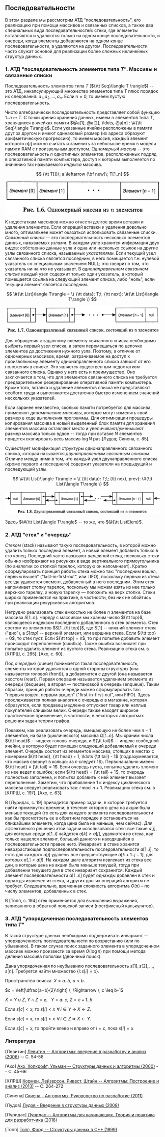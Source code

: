 ## Последовательности

В этом разделе мы рассмотрим АТД "последовательность", его реализацию при помощи
массивов и связанных списков, а также два специальных вида последовательностей:
стеки, где элементы вставляются и удаляются только на одном конце последовательности,
и очереди, когда элементы добавляются на одном конце последовательности, а удаляются
на другом. Последовательности часто служат основой для реализации более сложных
нелинейных структур данных.


### 1. АТД "последовательность элементов типа $T$". Массивы и связанные списки

Последовательность элементов типа $T$ (${\tt Seq}\langle T \rangle$) -- это АТД, инкапсулирующий множество
элементов типа $T$ плюс порядок их следования: $a_1, a_2, \ldots, a_n$.
Если $n = 0$, то имеем пустую последовательность.

Чисто алгебраически последовательность представляет собой функцию $1..n \mapsto T$.
С точки зрения хранения данных, имеем $n$ элементов типа $T$, хранящихся в ячейках
памяти $@a[1], @a[2], \ldots, @a[n] : \#{\tt Seq}\langle T\rangle$. Если указанные ячейки расположены в памяти
друг за другом и имеют одинаковый размер (их адреса образуют арифметическую прогрессию),
то имеем *массив*, каждый элемент которого $a[i]$ можно считать и заменить
за небольшое время в модели памяти RAM с произвольным доступом.
*Одномерный массив* -- это последовательность $n$ однотипных элементов, расположенных
подряд в оперативной памяти компьютера, доступ к которым выполняется по значению
так называемого *индекса* массива.

$$
{\tt T[]}\; a \leftarrow {\bf new}\; T[1..n]
$$

![Рис. 1](/images/algorithms/sequences/array.png)

К недостаткам массивов можно отнести долгое время вставки и удаления элементов. Если операций
вставки и удаления довольно много, оптимальнее может оказаться использовать связанные списки.
*Связанный список* -- это последовательность несколько элементов данных, называемых
*узлами*. В каждом узле хранится информация двух видов: собственно данные узла
и одна или несколько ссылок на другие узлы связанного списка, называемых
*указателями*. Если текущий узел связанного списка является последним, в него
помещается т.н. нулевой указатель со специальным значением NULL; это говорит
о том, что указатель ни на что не указывает. В *однонаправленном связанном списке*
каждый узел содержит только один указатель, в который помещается ссылка на следующий
элемент списка, либо "ноль", если текущий элемент является последним.

$$
\#{\tt List}\langle T\rangle = \{ {\tt data}: T;\; {\tt next}: \#{\tt List}\langle T\rangle \}
$$

![Рис. 2](/images/algorithms/sequences/list1.png)

Для обращения к заданному элементу связанного списка необходимо выбрать
первый узел списка, а затем перемещаться по цепочке элементов до достижения
нужного узла. Поэтому, в отличие от одномерных массивов, время, затрачиваемое
на доступ к произвольному элементу однонаправленного списка зависит от его
положения в списке. Это является существенным недостатком связанного списка.
Однако у него есть и преимущество. Оно заключается в том, что для элементов
связанного списка не требуется предварительное резервирование оперативной
памяти компьютера. Кроме того, вставка и удаление элементов списка не представляют
особого труда и выполняются достаточно быстро изменением значений нескольких
указателей.

Если заранее неизвестно, сколько памяти потребуется для массива, применяют *динамические массивы*,
которые могут изменять свой размер в ходе выполнения программы. Для оптимизации процедуры копирования
массива в новый выделенный блок памяти для хранения элементов массива оставляют место и увеличивают/уменьшают
размер массива только вдвое -- тогда при вставке $N$ элементов придется скопировать весь массив $\log N$ раз [Лудов; Скиена, с. 85].

Существует модификация структуры однонаправленного связанного списка, которая
называется *двунаправленным связанным списком*. Отличие между ними в том, что
каждый узел двунаправленного списка (кроме первого и последнего) содержит
указатели на предыдущий и последующий узлы.

$$
\#{\tt List}\langle T\rangle = \{ {\tt data}: T;\; {\tt next, prev}: \#{\tt List}\langle T\rangle \}
$$

![Рис. 3](/images/algorithms/sequences/list2.png)

Здесь $\#{\tt List}\langle T\rangle$ -- то же, что $@{\tt ListElem}$.


### 2. АТД "стек" и "очередь"

*Стеком* (stack) называют такую последовательность, в которой можно удалить только последний
элемент, а новый элемент добавить только в его конец. Последний часто
называют *вершиной* стека, поскольку стеки обычно изображают на рисунках
в виде вертикального прямоугольника (по аналогии со стопкой тарелок, которую
он напоминает). Кратко сформулировать принцип работы стека можно так: 
"последним вошел, первым вышел" ("last-in-first-out", или LIFO), поскольку первым
из стека всегда удаляется элемент, добавленный в него последним. Этим стек
напоминает стопку тарелок, поскольку мы можем взять из нее только верхнюю
тарелку, а новую тарелку — положить на верх стопки. Стеки широко 
применяются на практике, в частности, без них не обойтись при реализации рекурсивных
алгоритмов.

Нетрудно реализовать стек емкостью не более $n$ элементов на базе массива $S[1..n]$.
Наряду с массивом мы храним число ${\tt top}$, являющееся индексом последнего добавленного
в стек элемента. Стек состоит из элементов $S[1..{\tt top}]$, где $S[1]$ -- нижний элемент
стека ("дно"), а $S[top]$ -- верхний элемент, или вершина стека.
Если ${\tt top} = 0$, то стек пуст. Если ${\tt top} = n$, то при попытке добавить элемент
происходит переполнение (ошибка). Также ошибка возникает при попытке удалить элемент из
пустого стека. Реализацию стека см. в [КЛРШ, с. 265], [Ахо, с. 60].

Под *очередью* (queue) понимается такая последовательность, элементы которой 
удаляются с одной стороны структуры (она называется головой (front)), а добавляются
с другой (она называется хвостом (rear)). Первая операция называется 
удалением элемента из очереди (dequeue), а вторая — постановкой в очередь (enqueue).
Таким образом, принцип работы очереди можно сформулировать так: "первым
вошел, первым вышел" ("first-in-first-out", или FIFO). Здесь прослеживается 
полная аналогия с очередью в магазине, которая образуется, если продавец медленно
отпускает товар или наплыв покупателей слишком велик. Очереди также находят
широкое практическое применение, в частности, в некоторых алгоритмах решения
задач теории графов.

Покажем, как реализовать очередь, вмещающую не более чем $n-1$ элементов, на базе (циклического) массива
$Q[1..n]$. Мы храним числа ${\tt head}$ -- индекс головы очереди, и ${\tt tail}$ -- индекс
свободной ячейки, в которую будет помещен следующий добавляемый к очереди элемент.
Очередь состоит из элементов массива, стоящих в местах с номерами ${\tt head}, {\tt head} + 1, \ldots {\tt tail} - 1$
(подразумевается, что массив свернут в кольцо: за $n$ следует 1$).
Первоначально имеем ${\tt head} = {\tt tail} = 1$. Если очередь пуста, попытка удалить элемент из нее
ведет к ошибке; если ${\tt head} = {\tt tail} + 1$, то очередь полностью заполнена, и попытка добавить к ней элемент
вызовет переполнение. Заметим, что прибавление 1 к индексу циклического массива следует реализовать так:
$i \bmod n + 1$.
Реализацию стека см. в [КЛРШ, с. 197], [Ахо, с. 63].

В [Луридас, с. 19] приводится пример задачи, в которой требуется найти промежуток
времени, в течение которого цена на акции была меньше текущей (то есть для каждого элемента
последовательности как бы просмотреть ее в обратном порядке и остановиться на ближайшем
элементе, когда цена была не меньше, чем сейчас). Для эффективного решения этой
задачи использовался стек: все такие $a[j]$, для которых среди $a[1..i]$ найдется
$a[k] \geq a[j]$, удаляются из стека, как только нашелся элемент, больший данного и находящийся в последовательности правее него.
Инвариант: в стеке хранится невозрастающая подпоследовательность последовательности $a[1..i]$,
то есть для каждого $a[j]$ удалены все предшествующие $a[k+1..j-1]$, для которых $a[.] < a[j]$.
На каждом шаге алгоритм извлекает из стека все дни, в которые цена на акции была меньше текущей,
тогда при добавлении текущего дня в стек инвариант сохранится.
Каждый элемент последовательности $a[1..n]$ будет однажды добавлен в стек и
однажды извлечен из стека, и других долгих операций алгоритм не требует.
Следовательно, временная сложность алгоритма $O(n)$ – по числу элементов,
добавленных в стек.

В [Топп, с. 194] стек применяется для вычисления выражения, записанного в обратной польской записи (постфиксный калькулятор).


### 3. АТД "упорядоченная последовательность элементов типа $T$"

В такой структуре данных необходимо поддерживать инвариант -- упорядоченность
последовательности по возрастанию (или по убыванию). В таком случае поиск
заданного элемента в упорядоченном массиве можно произвести за время $O(\log n)$
при помощи метода деления массива пополам (двоичный поиск).

Дана упорядоченная по неубыванию последовательность $s[1], s[2], \ldots, s[n]$.
Требуется найти множество $\{i \colon s[i] = x\}$.

Пространство поиска: $X = a..b$, $a < b$.

$c = \left[\dfrac{a+b}{2}\right] \; \Rightarrow \; c \leq b-1$

$X = Y \cup Z$, $Y \cap Z = \varnothing$,$\;\;$ $Y = a..c$, $Z = c+1..b$

Если $s[c] < x$, то $s[i] < x \; \,\forall\, i \in Y \; \Rightarrow \; X \leftarrow Z$.

Если $s[c] > x$, то $s[i] > x \; \,\forall\, i \in Z \; \Rightarrow \; X \leftarrow Y$.

Если $s[c] = x$, то пройти влево и вправо от $i = c$, пока $s[i] = x$.


### Литература

[Левитин] [Левитин -- Алгоритмы: введение в разработку и анализ (2006)](https://yadi.sk/i/1IkcA145-decvg) -- С. 54-58

[Ахо] [Ахо, Хопкрофт, Ульман -- Структуры данных и алгоритмы (2000)](https://yadi.sk/i/S0l1uKNKi7r1Pg) -- С. 45-66

[КЛРШ] [Кормен, Лейзерсон, Ривест, Штайн -- Алгоритмы: Построение и анализ (2013)](https://disk.yandex.ru/i/3y3lloOX_yz3rA) -- С. 264-272

[Скиена] [Скиена - Алгоритмы. Руководство по разработке (2011)](https://disk.yandex.ru/i/RSTnNYzSvWlgrA)

[Лудов] [Лудов - Введение в структуры данных (2008)](https://disk.yandex.ru/i/n_KkX6IZ-cZpoA)

[Луридас] [Луридас -- Алгоритмы для начинающих. Теория и практика для разработчика (2018)](https://yadi.sk/i/J0mS63RpEhH8tw)

[Топп] [Топп, Форд -- Структуры данных в С++ (1999)](https://disk.yandex.ru/i/9EbH0_lLp_qDNg)